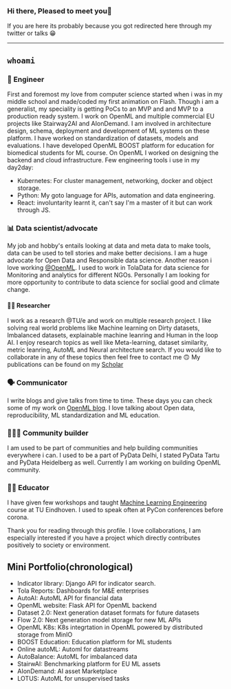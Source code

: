 ### Hi there, Pleased to meet you👋

If you are here its probably because you got redirected here through my twitter or talks :grin:

*******

## `whoami`
### :rocket: Engineer

First and foremost my love from computer science started when i was in my middle school and made/coded my first animation on Flash. Though i am a generalist, my speciality is getting PoCs to an MVP and and MVP to a production ready system. 
I work on OpenML and multiple commercial EU projects like Stairway2AI and AIonDemand. I am involved in architecture design, schema, deployment and development of ML systems on these platform. 
I have worked on standardization of datasets, models and evaluations. 
I have developed OpenML BOOST platform for education for biomedical students for ML course. 
On OpenML I worked on designing the backend and cloud infrastructure. 
Few engineering tools i use in my day2day:
- Kubernetes: For cluster management, networking, docker and object storage.
- Python: My goto language for APIs, automation and data engineering.
- React: involuntarity learnt it, can't say I'm a master of it but can work through JS.



### 📊 Data scientist/advocate

My job and hobby's entails looking at data and meta data to make tools, data can be used to tell stories and make better decisions. I am a huge advocate for Open Data and Responsible data science. Another reason i love working [@OpenML](https://openml.org). I used to work in TolaData for data science for Monitoring and analytics for different NGOs. Personally I am looking for more opportunity to contribute to data science for soclial good and climate change.

#### :man_scientist: Researcher

I work as a research @TU/e and work on multiple research project. I like solving real world problems like Machine learning on Dirty datasets, Imbalanced datasets, explainable machine leanring and Human in the loop AI. I enjoy research topics as well like Meta-learning, dataset similarity, metric leanring, AutoML and Neural architecture search. If you would like to collaborate in any of these topics then feel free to contact me 🙃
My publications can be found on my [Scholar](https://scholar.google.com/citations?user=AGBlKsAAAAAJ&hl=en)

### 🗣 Communicator

I write blogs and give talks from time to time. These days you can check some of my work on [OpenML blog](https://blog.openml.org/). I love talking about Open data, reproducibility, ML standardization and ML education. 

### 🧑‍🤝‍🧑 Community builder

I am used to be part of communities and help building communities everywhere i can. I used to be a part of PyData Delhi, I stated PyData Tartu and PyData Heidelberg as well. Currently I am working on building OpenML community. 

### 👨‍🏫 Educator

I have given few workshops and taught [Machine Learning Engineering](https://ml-course.github.io/master/intro.html) course at TU Eindhoven. I used to speak often at PyCon conferences before corona. 

Thank you for reading through this profile. I love collaborations, I am especially interested if you have a project which directly contributes positively to society or environment. 


## Mini Portfolio(chronological)
* Indicator library: Django API for indicator search.
* Tola Reports: Dashboards for M&E enterprises
* AutoAI: AutoML API for financial data
* OpenML website: Flask API for OpenML backend
* Dataset 2.0: Next generation dataset formats for future datasets
* Flow 2.0: Next generation model storage for new ML APIs
* OpenML K8s: K8s integrtation in OpenML powered by distributed storage from MinIO
* BOOST Education: Education platform for ML students
* Online autoML: Automl for datastreams
* AutoBalance: AutoML for imbalanced data
* StairwAI: Benchmarking platform for EU ML assets
* AIonDemand: AI asset Marketplace 
* LOTUS: AutoML for unsupervised tasks


<!--
**prabhant/prabhant** is a ✨ _special_ ✨ repository because its `README.md` (this file) appears on your GitHub profile.

Here are some ideas to get you started:

- 🔭 I’m currently working on ...
- 🌱 I’m currently learning ...
- 👯 I’m looking to collaborate on ...
- 🤔 I’m looking for help with ...
- 💬 Ask me about ...
- 📫 How to reach me: ...
- 😄 Pronouns: ...
- ⚡ Fun fact: ...
-->
